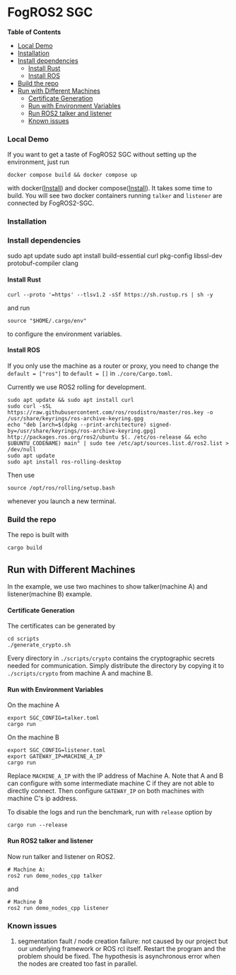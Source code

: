 # FogROS2 SGC 

<!-- START doctoc generated TOC please keep comment here to allow auto update -->
<!-- DON'T EDIT THIS SECTION, INSTEAD RE-RUN doctoc TO UPDATE -->
**Table of Contents**

  - [Local Demo](#local-demo)
  - [Installation](#installation)
  - [Install dependencies](#install-dependencies)
    - [Install Rust](#install-rust)
    - [Install ROS](#install-ros)
  - [Build the repo](#build-the-repo)
- [Run with Different Machines](#run-with-different-machines)
    - [Certificate Generation](#certificate-generation)
    - [Run with Environment Variables](#run-with-environment-variables)
    - [Run ROS2 talker and listener](#run-ros2-talker-and-listener)
  - [Known issues](#known-issues)

<!-- END doctoc generated TOC please keep comment here to allow auto update -->


### Local Demo 
If you want to get a taste of FogROS2 SGC without setting up the environment, just run 
```
docker compose build && docker compose up 
```
with docker([Install](https://docs.docker.com/get-docker/)) and docker compose([Install](https://docs.docker.com/compose/install/linux/)). 
It takes some time to build. You will see two docker containers running `talker` and `listener` are connected by FogROS2-SGC.

### Installation 

### Install dependencies 
sudo apt update
sudo apt install build-essential curl pkg-config libssl-dev protobuf-compiler clang

#### Install Rust 
```
curl --proto '=https' --tlsv1.2 -sSf https://sh.rustup.rs | sh -y
```
and run 
```
source "$HOME/.cargo/env"
```
to configure the environment variables. 

#### Install ROS 
If you only use the machine as a router or proxy, you need 
to change the `default = ["ros"]` to `default = []` in `./core/Cargo.toml`. 

Currently we use ROS2 rolling for development. 
```
sudo apt update && sudo apt install curl
sudo curl -sSL https://raw.githubusercontent.com/ros/rosdistro/master/ros.key -o /usr/share/keyrings/ros-archive-keyring.gpg
echo "deb [arch=$(dpkg --print-architecture) signed-by=/usr/share/keyrings/ros-archive-keyring.gpg] http://packages.ros.org/ros2/ubuntu $(. /etc/os-release && echo $UBUNTU_CODENAME) main" | sudo tee /etc/apt/sources.list.d/ros2.list > /dev/null
sudo apt update
sudo apt install ros-rolling-desktop
```
Then use 
```
source /opt/ros/rolling/setup.bash
```
whenever you launch a new terminal. 


### Build the repo 

The repo is built with 
```
cargo build
```

## Run with Different Machines
In the example, we use two machines to show talker(machine A) and listener(machine B) example. 

#### Certificate Generation
The certificates can be generated by 
```
cd scripts
./generate_crypto.sh
```
Every directory in `./scripts/crypto` contains the cryptographic secrets needed for communication. Simply distribute the directory by copying it to `./scripts/crypto` from machine A and machine B.

#### Run with Environment Variables 
On the machine A
```
export SGC_CONFIG=talker.toml
cargo run 
```
On the machine B
```
export SGC_CONFIG=listener.toml
export GATEWAY_IP=MACHINE_A_IP
cargo run 
```
Replace `MACHINE_A_IP` with the IP address of Machine A. Note that A and B can configure with some intermediate machine C if they are not able to directly connect. Then configure `GATEWAY_IP` on both machines with machine C's ip address. 


To disable the logs and run the benchmark, run with `release` option by 
```
cargo run --release
```

#### Run ROS2 talker and listener
Now run talker and listener on ROS2. 
```
# Machine A: 
ros2 run demo_nodes_cpp talker
```
and 
```
# Machine B
ros2 run demo_nodes_cpp listener
```

### Known issues 
1. segmentation fault / node creation failure: not caused by our project but our underlying framework or ROS rcl itself. Restart the program and the problem should be fixed. The hypothesis is asynchronous error when the nodes are created too fast in parallel. 
